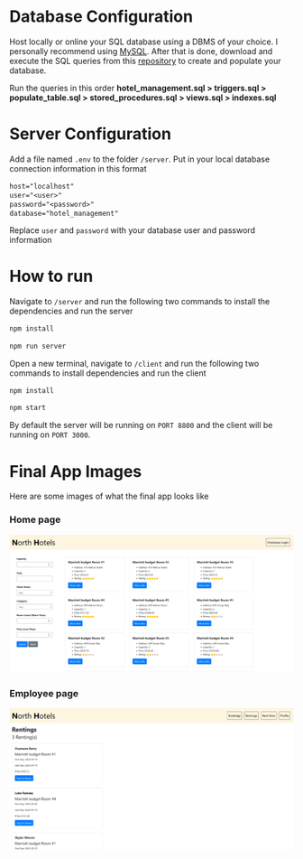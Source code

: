 # Database Configuration

Host locally or online your SQL database using a DBMS of your choice. I personally recommend using [MySQL](https://www.mysql.com/). After that is done, download and execute the SQL queries from this [repository](https://github.com/ousmanebarry/DB-Project-Queries) to create and populate your database.

Run the queries in this order **hotel_management.sql > triggers.sql > populate_table.sql > stored_procedures.sql > views.sql > indexes.sql**

# Server Configuration

Add a file named `.env` to the folder `/server`. Put in your local database connection information in this format

```env
host="localhost"
user="<user>"
password="<password>"
database="hotel_management"
```

Replace `user` and `password` with your database user and password information

# How to run

Navigate to `/server` and run the following two commands to install the dependencies and run the server

```cmd
npm install
```

```cmd
npm run server
```

Open a new terminal, navigate to `/client` and run the following two commands to install dependencies and run the client

```cmd
npm install
```

```cmd
npm start
```

By default the server will be running on `PORT 8800` and the client will be running on `PORT 3000`.

# Final App Images

Here are some images of what the final app looks like

### Home page

![Drag Racing](/images/home_page.png)

### Employee page

![Drag Racing](/images/employee_page.png)
